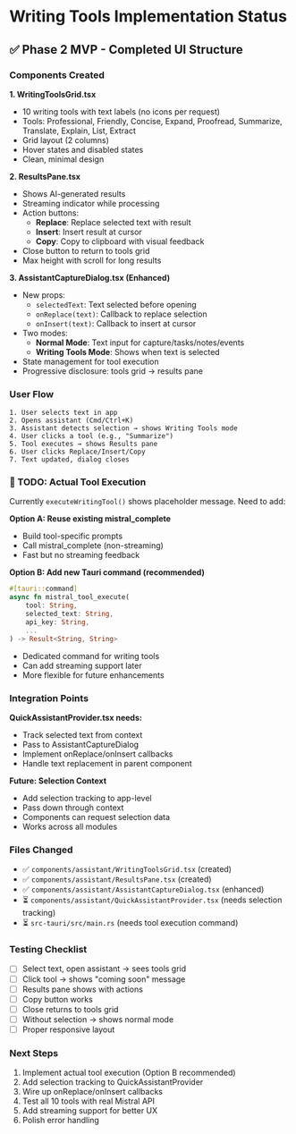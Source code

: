 # Writing Tools Implementation Status

## ✅ Phase 2 MVP - Completed UI Structure

### Components Created

**1. WritingToolsGrid.tsx**
- 10 writing tools with text labels (no icons per request)
- Tools: Professional, Friendly, Concise, Expand, Proofread, Summarize, Translate, Explain, List, Extract
- Grid layout (2 columns)
- Hover states and disabled states
- Clean, minimal design

**2. ResultsPane.tsx**
- Shows AI-generated results
- Streaming indicator while processing
- Action buttons:
  - **Replace**: Replace selected text with result
  - **Insert**: Insert result at cursor
  - **Copy**: Copy to clipboard with visual feedback
- Close button to return to tools grid
- Max height with scroll for long results

**3. AssistantCaptureDialog.tsx (Enhanced)**
- New props:
  - `selectedText`: Text selected before opening
  - `onReplace(text)`: Callback to replace selection
  - `onInsert(text)`: Callback to insert at cursor
- Two modes:
  - **Normal Mode**: Text input for capture/tasks/notes/events
  - **Writing Tools Mode**: Shows when text is selected
- State management for tool execution
- Progressive disclosure: tools grid → results pane

### User Flow

```
1. User selects text in app
2. Opens assistant (Cmd/Ctrl+K)
3. Assistant detects selection → shows Writing Tools mode
4. User clicks a tool (e.g., "Summarize")
5. Tool executes → shows Results pane
6. User clicks Replace/Insert/Copy
7. Text updated, dialog closes
```

### 🚧 TODO: Actual Tool Execution

Currently `executeWritingTool()` shows placeholder message. Need to add:

**Option A: Reuse existing mistral_complete**
- Build tool-specific prompts
- Call mistral_complete (non-streaming)
- Fast but no streaming feedback

**Option B: Add new Tauri command (recommended)**
```rust
#[tauri::command]
async fn mistral_tool_execute(
    tool: String,
    selected_text: String,
    api_key: String,
    ...
) -> Result<String, String>
```
- Dedicated command for writing tools
- Can add streaming support later
- More flexible for future enhancements

### Integration Points

**QuickAssistantProvider.tsx needs:**
- Track selected text from context
- Pass to AssistantCaptureDialog
- Implement onReplace/onInsert callbacks
- Handle text replacement in parent component

**Future: Selection Context**
- Add selection tracking to app-level
- Pass down through context
- Components can request selection data
- Works across all modules

### Files Changed
- ✅ `components/assistant/WritingToolsGrid.tsx` (created)
- ✅ `components/assistant/ResultsPane.tsx` (created)  
- ✅ `components/assistant/AssistantCaptureDialog.tsx` (enhanced)
- ⏳ `components/assistant/QuickAssistantProvider.tsx` (needs selection tracking)
- ⏳ `src-tauri/src/main.rs` (needs tool execution command)

### Testing Checklist
- [ ] Select text, open assistant → sees tools grid
- [ ] Click tool → shows "coming soon" message
- [ ] Results pane shows with actions
- [ ] Copy button works
- [ ] Close returns to tools grid
- [ ] Without selection → shows normal mode
- [ ] Proper responsive layout

### Next Steps
1. Implement actual tool execution (Option B recommended)
2. Add selection tracking to QuickAssistantProvider
3. Wire up onReplace/onInsert callbacks
4. Test all 10 tools with real Mistral API
5. Add streaming support for better UX
6. Polish error handling
